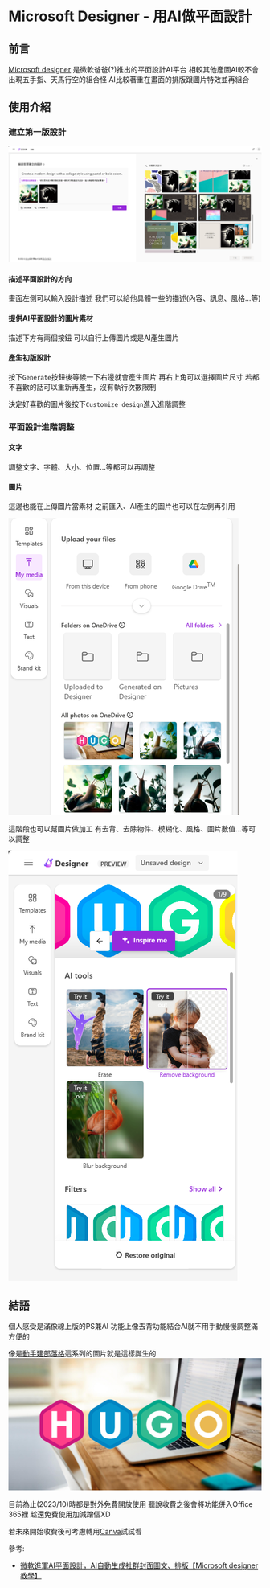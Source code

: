 # Microsoft Designer - 用AI做平面設計


<!--more-->

## 前言

[Microsoft designer](https://designer.microsoft.com/) 是微軟爸爸(?)推出的平面設計AI平台
相較其他產圖AI較不會出現五手指、天馬行空的組合怪
AI比較著重在畫面的排版跟圖片特效並再組合

## 使用介紹

### 建立第一版設計

![Microsoft designer畫面](/Image/20231004001054_Designer.png)

#### 描述平面設計的方向

畫面左側可以輸入設計描述
我們可以給他具體一些的描述(內容、訊息、風格...等)

#### 提供AI平面設計的圖片素材

描述下方有兩個按鈕
可以自行上傳圖片或是AI產生圖片

#### 產生初版設計

按下`Generate`按鈕後等候一下右邊就會產生圖片
再右上角可以選擇圖片尺寸
若都不喜歡的話可以重新再產生，沒有執行次數限制

決定好喜歡的圖片後按下`Customize design`進入進階調整

### 平面設計進階調整

#### 文字

調整文字、字體、大小、位置...等都可以再調整

#### 圖片

這邊也能在上傳圖片當素材
之前匯入、AI產生的圖片也可以在左側再引用

![](/Image/20231004012138_Designer_image.png)

這階段也可以幫圖片做加工
有去背、去除物件、模糊化、風格、圖片數值...等可以調整

![](/Image/20231004013428_Designer_image2.png)

## 結語

個人感受是滿像線上版的PS兼AI
功能上像去背功能結合AI就不用手動慢慢調整滿方便的

像是[動手建部落格](/series/動手建部落格/)這系列的圖片就是這樣誕生的
![](/Logo/hugo-logo-1200x628.png)

目前為止(2023/10)時都是對外免費開放使用
聽說收費之後會將功能併入Office 365裡
趁還免費使用加減蹭個XD

若未來開始收費後可考慮轉用[Canva](https://www.canva.com/)試試看

參考:
* [微軟進軍AI平面設計，AI自動生成社群封面圖文、排版【Microsoft designer教學】](https://www.youtube.com/watch?v=SJr2vIeC010)

